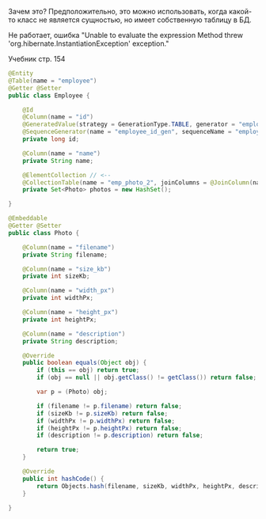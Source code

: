 Зачем это? Предположительно, это можно использовать, когда какой-то класс не является сущностью, но имеет собственную таблицу в БД.



Не работает, ошибка "Unable to evaluate the expression Method threw 'org.hibernate.InstantiationException' exception."

Учебник стр. 154



```java
@Entity
@Table(name = "employee")
@Getter @Setter
public class Employee {

    @Id
    @Column(name = "id")
    @GeneratedValue(strategy = GenerationType.TABLE, generator = "employee_id_gen")
    @SequenceGenerator(name = "employee_id_gen", sequenceName = "employee_id_seq", allocationSize = 1)
    private long id;

    @Column(name = "name")
    private String name;

    @ElementCollection // <--
    @CollectionTable(name = "emp_photo_2", joinColumns = @JoinColumn(name = "emp_id"))
    private Set<Photo> photos = new HashSet();

}
```





```java
@Embeddable
@Getter @Setter
public class Photo {

    @Column(name = "filename")
    private String filename;

    @Column(name = "size_kb")
    private int sizeKb;

    @Column(name = "width_px")
    private int widthPx;

    @Column(name = "height_px")
    private int heightPx;

    @Column(name = "description")
    private String description;

    @Override
    public boolean equals(Object obj) {
        if (this == obj) return true;
        if (obj == null || obj.getClass() != getClass()) return false;

        var p = (Photo) obj;

        if (filename != p.filename) return false;
        if (sizeKb != p.sizeKb) return false;
        if (widthPx != p.widthPx) return false;
        if (heightPx != p.heightPx) return false;
        if (description != p.description) return false;

        return true;
    }

    @Override
    public int hashCode() {
        return Objects.hash(filename, sizeKb, widthPx, heightPx, description);
    }
    
}
```

